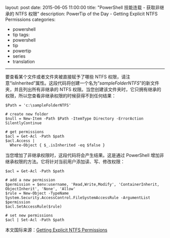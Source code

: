 ﻿layout: post
date: 2015-06-05 11:00:00
title: "PowerShell 技能连载 - 获取非继承的 NTFS 权限"
description: PowerTip of the Day - Getting Explicit NTFS Permissions
categories:
- powershell
- tip
tags:
- powershell
- tip
- powertip
- series
- translation
---
要查看某个文件或者文件夹被直接赋予了哪些 NTFS 权限，请注意“isInherited”属性。这段代码将创建一个名为“_sampleFolderNTFS_”的新文件夹，并且列出所有非继承的 NTFS 权限。当您创建该文件夹时，它只拥有继承的权限，所以您查看非继承权限的时候获得不到任何结果：

    $Path = 'c:\sampleFolderNTFS'
    
    # create new folder
    $null = New-Item -Path $Path -ItemType Directory -ErrorAction SilentlyContinue
    
    # get permissions
    $acl = Get-Acl -Path $path
    $acl.Access |
      Where-Object { $_.isInherited -eq $false }

当您增加了非继承权限时，这段代码将会产生结果。这是通过 PowerShell 增加非继承权限的方法。它将针对当前用户添加读、写、修改权限：

    $acl = Get-Acl -Path $path
    
    # add a new permission
    $permission = $env:username, 'Read,Write,Modify', 'ContainerInherit, ObjectInherit', 'None', 'Allow'
    $rule = New-Object -TypeName System.Security.AccessControl.FileSystemAccessRule -ArgumentList $permission
    $acl.SetAccessRule($rule)
    
    # set new permissions
    $acl | Set-Acl -Path $path

<!--more-->
本文国际来源：[Getting Explicit NTFS Permissions](http://community.idera.com/powershell/powertips/b/tips/posts/getting-explicit-ntfs-permissions)
